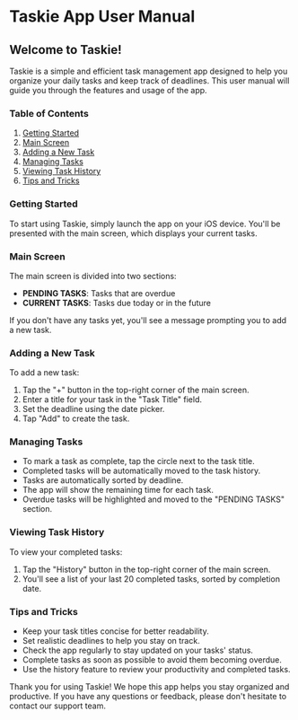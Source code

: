 # Taskie App User Manual

## Welcome to Taskie!

Taskie is a simple and efficient task management app designed to help you organize your daily tasks and keep track of deadlines. This user manual will guide you through the features and usage of the app.

### Table of Contents
1. [Getting Started](#getting-started)
2. [Main Screen](#main-screen)
3. [Adding a New Task](#adding-a-new-task)
4. [Managing Tasks](#managing-tasks)
5. [Viewing Task History](#viewing-task-history)
6. [Tips and Tricks](#tips-and-tricks)

### Getting Started

To start using Taskie, simply launch the app on your iOS device. You'll be presented with the main screen, which displays your current tasks.

### Main Screen

The main screen is divided into two sections:
- **PENDING TASKS**: Tasks that are overdue
- **CURRENT TASKS**: Tasks due today or in the future

If you don't have any tasks yet, you'll see a message prompting you to add a new task.

### Adding a New Task

To add a new task:
1. Tap the "+" button in the top-right corner of the main screen.
2. Enter a title for your task in the "Task Title" field.
3. Set the deadline using the date picker.
4. Tap "Add" to create the task.

### Managing Tasks

- To mark a task as complete, tap the circle next to the task title.
- Completed tasks will be automatically moved to the task history.
- Tasks are automatically sorted by deadline.
- The app will show the remaining time for each task.
- Overdue tasks will be highlighted and moved to the "PENDING TASKS" section.

### Viewing Task History

To view your completed tasks:
1. Tap the "History" button in the top-right corner of the main screen.
2. You'll see a list of your last 20 completed tasks, sorted by completion date.

### Tips and Tricks

- Keep your task titles concise for better readability.
- Set realistic deadlines to help you stay on track.
- Check the app regularly to stay updated on your tasks' status.
- Complete tasks as soon as possible to avoid them becoming overdue.
- Use the history feature to review your productivity and completed tasks.

Thank you for using Taskie! We hope this app helps you stay organized and productive. If you have any questions or feedback, please don't hesitate to contact our support team.
